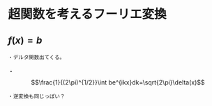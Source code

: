 

# 超関数を考えるフーリエ変換

## $f(x)=b$

    ・デルタ関数出てくる。

・$$\frac{1}{(2\pi)^{1/2}}\int be^{ikx}dk=\sqrt{2\pi}\delta(x)$$

    ・逆変換も同じっぽい？